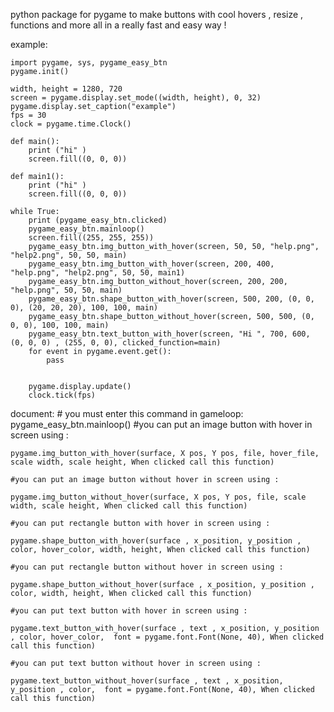 python package for pygame to make buttons with cool hovers , resize , functions and more all in a really fast and easy way !

example:

    import pygame, sys, pygame_easy_btn
    pygame.init()

    width, height = 1280, 720
    screen = pygame.display.set_mode((width, height), 0, 32)
    pygame.display.set_caption("example")
    fps = 30
    clock = pygame.time.Clock()

    def main():
        print ("hi" )
        screen.fill((0, 0, 0))

    def main1():
        print ("hi" )
        screen.fill((0, 0, 0))
        
    while True:
        print (pygame_easy_btn.clicked)
        pygame_easy_btn.mainloop()
        screen.fill((255, 255, 255))
        pygame_easy_btn.img_button_with_hover(screen, 50, 50, "help.png", "help2.png", 50, 50, main)
        pygame_easy_btn.img_button_with_hover(screen, 200, 400, "help.png", "help2.png", 50, 50, main1)
        pygame_easy_btn.img_button_without_hover(screen, 200, 200, "help.png", 50, 50, main)
        pygame_easy_btn.shape_button_with_hover(screen, 500, 200, (0, 0, 0), (20, 20, 20), 100, 100, main)
        pygame_easy_btn.shape_button_without_hover(screen, 500, 500, (0, 0, 0), 100, 100, main)
        pygame_easy_btn.text_button_with_hover(screen, "Hi ", 700, 600, (0, 0, 0) , (255, 0, 0), clicked_function=main)
        for event in pygame.event.get():
            pass


        pygame.display.update()
        clock.tick(fps)

document:
    # you must enter this command in gameloop:
    pygame_easy_btn.mainloop()
    #you can put an image button with hover in screen using :
    
    pygame.img_button_with_hover(surface, X pos, Y pos, file, hover_file, scale width, scale height, When clicked call this function)

    #you can put an image button without hover in screen using :
    
    pygame.img_button_without_hover(surface, X pos, Y pos, file, scale width, scale height, When clicked call this function)

    #you can put rectangle button with hover in screen using :

    pygame.shape_button_with_hover(surface , x_position, y_position , color, hover_color, width, height, When clicked call this function)

    #you can put rectangle button without hover in screen using :

    pygame.shape_button_without_hover(surface , x_position, y_position , color, width, height, When clicked call this function)

    #you can put text button with hover in screen using :

    pygame.text_button_with_hover(surface , text , x_position, y_position , color, hover_color,  font = pygame.font.Font(None, 40), When clicked call this function)

    #you can put text button without hover in screen using :

    pygame.text_button_without_hover(surface , text , x_position, y_position , color,  font = pygame.font.Font(None, 40), When clicked call this function)
